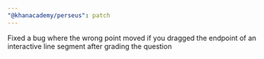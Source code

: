 ```yaml
---
"@khanacademy/perseus": patch
---
```


Fixed a bug where the wrong point moved if you dragged the endpoint of an interactive line segment after grading the question
